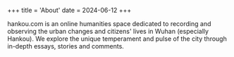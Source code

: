 +++
title = 'About'
date = 2024-06-12
+++

hankou.com is an online humanities space dedicated to recording and observing the urban changes and citizens' lives in Wuhan (especially Hankou). We explore the unique temperament and pulse of the city through in-depth essays, stories and comments.
